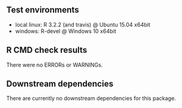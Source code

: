 ## Test environments
* local linux: R 3.2.2 (and travis) @ Ubuntu 15.04 x64bit
* windows: R-devel @ Windows 10 x64bit

## R CMD check results
There were no ERRORs or WARNINGs. 

## Downstream dependencies
There are currently no downstream dependencies for this package.
